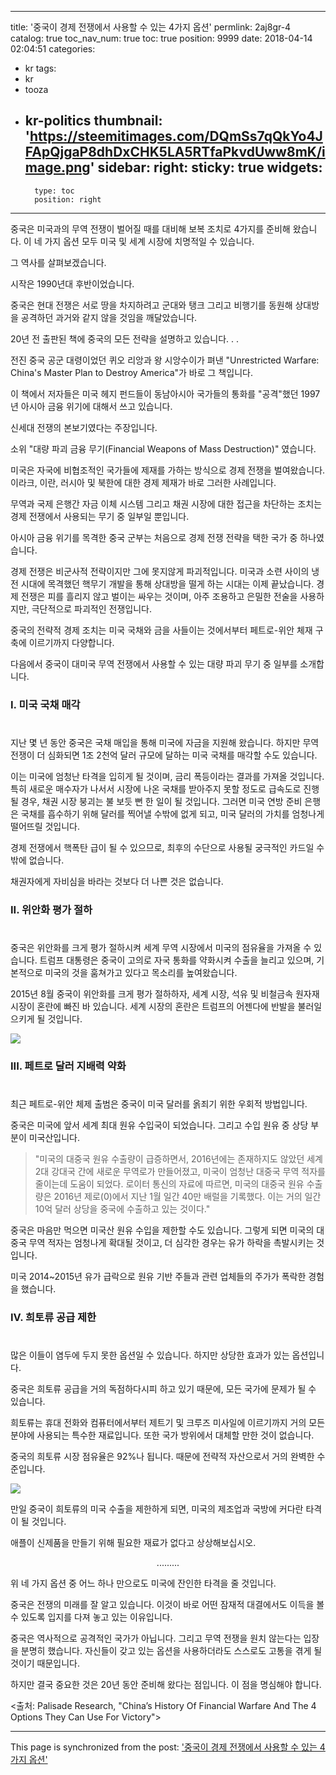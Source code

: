 
---
title: '중국이 경제 전쟁에서 사용할 수 있는 4가지 옵션'
permlink: 2aj8gr-4
catalog: true
toc_nav_num: true
toc: true
position: 9999
date: 2018-04-14 02:04:51
categories:
- kr
tags:
- kr
- tooza
- kr-politics
thumbnail: 'https://steemitimages.com/DQmSs7qQkYo4JFApQjgaP8dhDxCHK5LA5RTfaPkvdUww8mK/image.png'
sidebar:
    right:
        sticky: true
widgets:
    -
        type: toc
        position: right
---


중국은 미국과의 무역 전쟁이 벌어질 때를 대비해 보복 조치로 4가지를 준비해 왔습니다.  이 네 가지 옵션 모두 미국 및 세계 시장에 치명적일 수 있습니다.

그 역사를 살펴보겠습니다. 

시작은 1990년대 후반이었습니다.

중국은 현대 전쟁은 서로 땅을 차지하려고 군대와 탱크 그리고 비행기를 동원해 상대방을 공격하던 과거와 같지 않을 것임을 깨달았습니다.
 
20년 전 출판된 책에 중국의 모든 전략을 설명하고 있습니다. . .

전진 중국 공군 대령이었던 퀴오 리앙과 왕 시앙수이가 펴낸 "Unrestricted Warfare: China's Master Plan to Destroy America"가 바로 그 책입니다. 

이 책에서 저자들은 미국 헤지 펀드들이 동남아시아 국가들의 통화를 "공격"했던 1997년 아시아 금융 위기에 대해서 쓰고 있습니다.

신세대 전쟁의 본보기였다는 주장입니다. 

소위 "대량 파괴 금융 무기(Financial Weapons of Mass Destruction)" 였습니다.

미국은 자국에 비협조적인 국가들에 제재를 가하는 방식으로 경제 전쟁을 벌여왔습니다.   이라크, 이란, 러시아 및 북한에 대한 경제 제재가 바로 그러한 사례입니다.

무역과 국제 은행간 자금 이체 시스템 그리고 채권 시장에 대한 접근을 차단하는 조치는 경제 전쟁에서 사용되는 무기 중 일부일 뿐입니다.

아시아 금융 위기를 목격한 중국 군부는 처음으로 경제 전쟁 전략을 택한 국가 중 하나였습니다.

경제 전쟁은 비군사적 전략이지만 그에 못지않게 파괴적입니다.  미국과 소련 사이의 냉전 시대에 목격했던 핵무기 개발을 통해 상대방을 떨게 하는 시대는 이제 끝났습니다.  경제 전쟁은 피를 흘리지 않고 벌이는 싸우는 것이며, 아주 조용하고 은밀한 전술을 사용하지만, 극단적으로 파괴적인 전쟁입니다.

중국의 전략적 경제 조치는 미국 국채와 금을 사들이는 것에서부터 페트로-위안 체재 구축에 이르기까지 다양합니다.

다음에서 중국이 대미국 무역 전쟁에서 사용할 수 있는 대량 파괴 무기 중 일부를 소개합니다. 

### I. 미국 국채 매각
#
지난 몇 년 동안 중국은 국채 매입을 통해 미국에 자금을 지원해 왔습니다.  하지만 무역 전쟁이 더 심화되면 1조 2천억 달러 규모에 달하는 미국 국채를 매각할 수도 있습니다. 

이는 미국에 엄청난 타격을 입히게 될 것이며, 금리 폭등이라는 결과를 가져올 것입니다.  특히 새로운 매수자가 나서서 시장에 나온 국채를 받아주지 못할 정도로 급속도로 진행될 경우, 채권 시장 붕괴는 불 보듯 뻔 한 일이 될 것입니다.  그러면 미국 연방 준비 은행은 국채를 흡수하기 위해 달러를 찍어낼 수밖에 없게 되고,  미국 달러의 가치를 엄청나게 떨어뜨릴 것입니다.

경제 전쟁에서 핵폭탄 급이 될 수 있으므로, 최후의 수단으로 사용될 궁극적인 카드일 수밖에 없습니다.

채권자에게 자비심을 바라는 것보다 더 나쁜 것은 없습니다.

### II. 위안화 평가 절하
#
중국은 위안화를 크게 평가 절하시켜 세계 무역 시장에서 미국의 점유율을 가져올 수 있습니다.  트럼프 대통령은 중국이 고의로 자국 통화를 약화시켜 수출을 늘리고 있으며, 기본적으로 미국의 것을 훔쳐가고 있다고 목소리를 높여왔습니다.

2015년 8월 중국이 위안화를 크게 평가 절하하자, 세계 시장, 석유 및 비철금속 원자재 시장이 혼란에 빠진 바 있습니다.  세계 시장의 혼란은 트럼프의 어젠다에 반발을 불러일으키게 될 것입니다.

![](https://steemitimages.com/DQmSs7qQkYo4JFApQjgaP8dhDxCHK5LA5RTfaPkvdUww8mK/image.png)

### III. 페트로 달러 지배력 약화
#
최근 페트로-위안 체제 출범은 중국이 미국 달러를 옭죄기 위한 우회적 방법입니다.

중국은 미국에 앞서 세계 최대 원유 수입국이 되었습니다.  그리고 수입 원유 중 상당 부분이 미국산입니다. 

>"미국의 대중국 원유 수출량이 급증하면서, 2016년에는 존재하지도 않았던 세계 2대 강대국 간에 새로운 무역로가 만들어졌고, 미국이 엄청난 대중국 무역 적자를 줄이는데 도움이 되었다. 로이터 통신의 자료에 따르면, 미국의 대중국 원유 수출량은 2016년 제로(0)에서 지난 1월 일간 40만 배럴을 기록했다.  이는 거의 일간 10억 달러 상당을 중국에 수출하고 있는 것이다."

중국은 마음만 먹으면 미국산 원유 수입을 제한할 수도 있습니다.  그렇게 되면 미국의 대중국 무역 적자는 엄청나게 확대될 것이고, 더 심각한 경우는 유가 하락을 촉발시키는 것입니다. 

미국 2014~2015년 유가 급락으로 원유 기반 주들과 관련 업체들의 주가가 폭락한 경험을 했습니다.

### IV. 희토류 공급 제한
#
많은 이들이 염두에 두지 못한 옵션일 수 있습니다.  하지만 상당한 효과가 있는 옵션입니다. 

중국은 희토류 공급을 거의 독점하다시피 하고 있기 때문에, 모든 국가에 문제가 될 수 있습니다.

희토류는 휴대 전화와 컴퓨터에서부터 제트기 및 크루즈 미사일에 이르기까지 거의 모든 분야에 사용되는 특수한 재료입니다.  또한 국가 방위에서 대체할 만한 것이 없습니다. 

중국의 희토류 시장 점유율은 92%나 됩니다.   때문에 전략적 자산으로서 거의 완벽한 수준입니다. 

![](https://steemitimages.com/DQmRgJkxmXQZCW5ppnSA4XKmLCFNB9xYwaMH76At8Ye6LBq/image.png)

만일 중국이 희토류의 미국 수출을 제한하게 되면, 미국의 제조업과 국방에 커다란 타격이 될 것입니다.

애플이 신제품을 만들기 위해 필요한 재료가 없다고 상상해보십시오.

<center>
.........
</center>

위 네 가지 옵션 중 어느 하나 만으로도 미국에 잔인한 타격을 줄 것입니다.

중국은 전쟁의 미래를 잘 알고 있습니다.  이것이 바로 어떤 잠재적 대결에서도 이득을 볼 수 있도록 입지를 다져 놓고 있는 이유입니다.

중국은 역사적으로 공격적인 국가가 아닙니다.  그리고 무역 전쟁을 원치 않는다는 입장을 분명히 했습니다.  자신들이 갖고 있는 옵션을 사용하더라도 스스로도 고통을 겪게 될 것이기 때문입니다. 

하지만 결국 중요한 것은 20년 동안 준비해 왔다는 점입니다.  이 점을 명심해야 합니다.

<출처: Palisade Research, "China’s History Of Financial Warfare And The 4 Options They Can Use For Victory">

- - -

This page is synchronized from the post: ['중국이 경제 전쟁에서 사용할 수 있는 4가지 옵션'](https://steemit.com/@pius.pius/2aj8gr-4)
